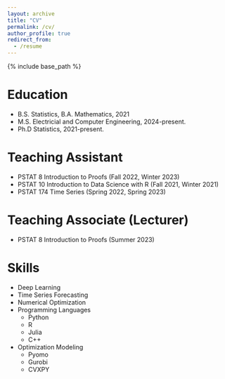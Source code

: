```yaml
---
layout: archive
title: "CV"
permalink: /cv/
author_profile: true
redirect_from:
  - /resume
---
```


{% include base_path %}

Education
======
* B.S. Statistics, B.A. Mathematics, 2021
* M.S. Electricial and Computer Engineering, 2024-present. 
* Ph.D Statistics, 2021-present.

Teaching Assistant
======
* PSTAT 8 Introduction to Proofs (Fall 2022, Winter 2023)
* PSTAT 10 Introduction to Data Science with R (Fall 2021, Winter 2021)
* PSTAT 174 Time Series (Spring 2022, Spring 2023)


Teaching Associate (Lecturer)
======
* PSTAT 8 Introduction to Proofs (Summer 2023)

Skills
======
* Deep Learning
* Time Series Forecasting
* Numerical Optimization
* Programming Languages
  * Python
  * R
  * Julia
  * C++
* Optimization Modeling
  * Pyomo
  * Gurobi
  * CVXPY



